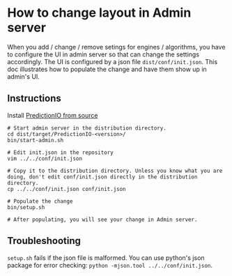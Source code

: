How to change layout in Admin server
====================================

When you add / change / remove setings for engines / algorithms, you have to configure the UI in admin server so that can change the settings accordingly. The UI is configured by a json file `dist/conf/init.json`. This doc illustrates how to populate the change and have them show up in admin's UI.

## Instructions
Install [PredictionIO from source](http://docs.prediction.io/current/installation/install-predictionio-from-source.html)

````
# Start admin server in the distribution directory.
cd dist/target/PredictionIO-<version>/
bin/start-admin.sh

# Edit init.json in the repository
vim ../../conf/init.json

# Copy it to the distribution directory. Unless you know what you are doing, don't edit conf/init.json directly in the distribution directory.
cp ../../conf/init.json conf/init.json

# Populate the change
bin/setup.sh

# After populating, you will see your change in Admin server.
````

## Troubleshooting
`setup.sh` fails if the json file is malformed. You can use python's json package for error checking: `python -mjson.tool ../../conf/init.json`.
